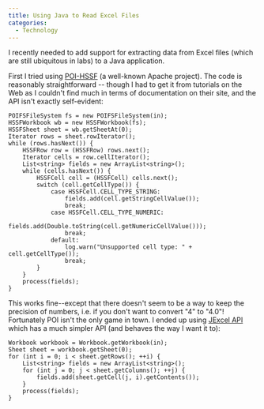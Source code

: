 ```yaml
---
title: Using Java to Read Excel Files
categories:
  - Technology
---
```


I recently needed to add support for extracting data from Excel files (which are still ubiquitous in labs) to a Java application.

First I tried using [POI-HSSF](http://poi.apache.org/hssf/) (a well-known Apache project). The code is reasonably straightforward -- though I had to get it from tutorials on the Web as I couldn't find much in terms of documentation on their site, and the API isn't exactly self-evident:

```
POIFSFileSystem fs = new POIFSFileSystem(in);
HSSFWorkbook wb = new HSSFWorkbook(fs);
HSSFSheet sheet = wb.getSheetAt(0);
Iterator rows = sheet.rowIterator();
while (rows.hasNext()) {
    HSSFRow row = (HSSFRow) rows.next();
    Iterator cells = row.cellIterator();
    List<string> fields = new ArrayList<string>();
    while (cells.hasNext()) {
        HSSFCell cell = (HSSFCell) cells.next();
        switch (cell.getCellType()) {
            case HSSFCell.CELL_TYPE_STRING:
                fields.add(cell.getStringCellValue());
                break;
            case HSSFCell.CELL_TYPE_NUMERIC:
                fields.add(Double.toString(cell.getNumericCellValue()));
                break;
            default:
                log.warn("Unsupported cell type: " + cell.getCellType());
                break;
        }
    }
    process(fields);
}
```

This works fine--except that there doesn't seem to be a way to keep the precision of numbers, i.e. if you don't want to convert "4" to "4.0"! Fortunately POI isn't the only game in town. I ended up using [JExcel API](http://jexcelapi.sourceforge.net/) which has a much simpler API (and behaves the way I want it to):

```
Workbook workbook = Workbook.getWorkbook(in);
Sheet sheet = workbook.getSheet(0);
for (int i = 0; i < sheet.getRows(); ++i) {
    List<string> fields = new ArrayList<string>();
    for (int j = 0; j < sheet.getColumns(); ++j) {
        fields.add(sheet.getCell(j, i).getContents());
    }
    process(fields);
}
```
